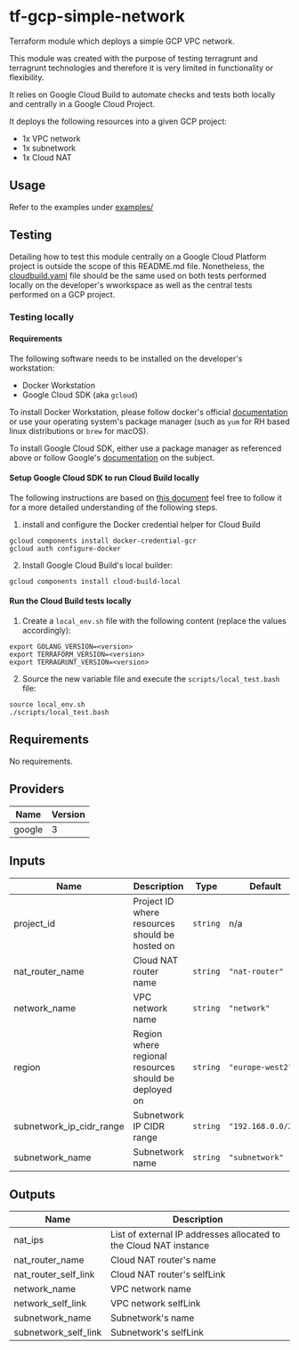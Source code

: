 # tf-gcp-simple-network
Terraform module which deploys a simple GCP VPC network.

This module was created with the purpose of testing terragrunt and terragrunt
technologies and therefore it is very limited in functionality or flexibility.

It relies on Google Cloud Build to automate checks and tests both locally and
centrally in a Google Cloud Project. 

It deploys the following resources into a given GCP project:
- 1x VPC network
- 1x subnetwork
- 1x Cloud NAT

## Usage

Refer to the examples under [examples/](examples)

## Testing

Detailing how to test this module centrally on a Google Cloud Platform project
is outside the scope of this README.md file. Nonetheless, the
[cloudbuild.yaml](build/cloudbuild.yaml) file should be the same used on both
tests performed locally on the developer's wworkspace as well as the central
tests performed on a GCP project.

### Testing locally

#### Requirements

The following software needs to be installed on the developer's workstation:
- Docker Workstation
- Google Cloud SDK (aka `gcloud`)

To install Docker Workstation, please follow docker's official 
[documentation](https://docs.docker.com/get-docker/) or use your operating
system's package manager (such as `yum` for RH based linux distributions or
`brew` for macOS).

To install Google Cloud SDK, either use a package manager as referenced above
or follow Google's [documentation](https://cloud.google.com/sdk/docs/install)
on the subject. 

#### Setup Google Cloud SDK to run Cloud Build locally

The following instructions are based on
[this document](https://cloud.google.com/cloud-build/docs/build-debug-locally)
feel free to follow it for a more detailed understanding of the following steps.

1. install and configure the Docker credential helper for Cloud Build

```
gcloud components install docker-credential-gcr
gcloud auth configure-docker
```

2. Install Google Cloud Build's local builder:

```
gcloud components install cloud-build-local
```

#### Run the Cloud Build tests locally

1. Create a `local_env.sh` file with the following content (replace the values
accordingly):

```
export GOLANG_VERSION=<version>
export TERRAFORM_VERSION=<version>
export TERRAGRUNT_VERSION=<version>
```

2. Source the new variable file and execute the `scripts/local_test.bash` file:

```
source local_env.sh
./scripts/local_test.bash
```

## Requirements

No requirements.

## Providers

| Name | Version |
|------|---------|
| google | 3 |

## Inputs

| Name | Description | Type | Default | Required |
|------|-------------|------|---------|:--------:|
| project\_id | Project ID where resources should be hosted on | `string` | n/a | yes |
| nat\_router\_name | Cloud NAT router name | `string` | `"nat-router"` | no |
| network\_name | VPC network name | `string` | `"network"` | no |
| region | Region where regional resources should be deployed on | `string` | `"europe-west2"` | no |
| subnetwork\_ip\_cidr\_range | Subnetwork IP CIDR range | `string` | `"192.168.0.0/24"` | no |
| subnetwork\_name | Subnetwork name | `string` | `"subnetwork"` | no |

## Outputs

| Name | Description |
|------|-------------|
| nat\_ips | List of external IP addresses allocated to the Cloud NAT instance |
| nat\_router\_name | Cloud NAT router's name |
| nat\_router\_self\_link | Cloud NAT router's selfLink |
| network\_name | VPC network name |
| network\_self\_link | VPC network selfLink |
| subnetwork\_name | Subnetwork's name |
| subnetwork\_self\_link | Subnetwork's selfLink |


